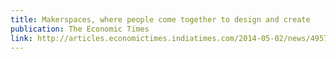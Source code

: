 ```yaml
---
title: Makerspaces, where people come together to design and create
publication: The Economic Times
link: http://articles.economictimes.indiatimes.com/2014-05-02/news/49578800_1_tools-community-space-cnc
---
```


